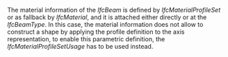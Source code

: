 The material information of the _IfcBeam_ is defined by _IfcMaterialProfileSet_ or as fallback by _IfcMaterial_, and it is attached either directly or at the _IfcBeamType_. In this case, the material information does not allow to construct a shape by applying the profile definition to the axis representation, to enable this parametric definition, the _IfcMaterialProfileSetUsage_ has to be used instead.